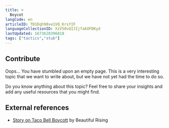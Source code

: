 ```yaml
---
title: >
  Boycot
langCode: en
articleID: TD1Dqh98ve1VQ_KrsYIF
languageCollectionID: XzV50vQIJIjfakOFDKyd
lastUpdated: 1673628396818
tags: ["tactics","stub"]
---
```


## **Contribute**

Oops… You have stumbled upon an empty page. This is a very interesting topic that we want to write about, but we have not yet had the time to do so.

Do you know anything about this topic? Feel free to share your insights and add any useful resources that you might find.

## External references

-   [Story on Taco Bell Boycott](https://beautifulrising.org/tool/taco-bell-boycott) by Beautiful Rising